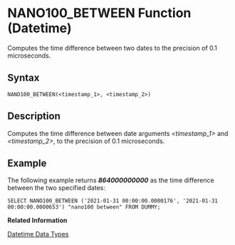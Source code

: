 <!-- loio20e57ed975191014be39aeb6e5fd3d89 -->

# NANO100\_BETWEEN Function \(Datetime\)

Computes the time difference between two dates to the precision of 0.1 microseconds.



<a name="loio20e57ed975191014be39aeb6e5fd3d89__sql_function_nano100_between_1sql_function_nano100_between_syntax"/>

## Syntax

```
NANO100_BETWEEN(<timestamp_1>, <timestamp_2>)
```



<a name="loio20e57ed975191014be39aeb6e5fd3d89__sql_function_nano100_between_1sql_function_nano100_between_description"/>

## Description

Computes the time difference between date arguments *<timestamp\_1\>* and *<timestamp\_2\>*, to the precision of 0.1 microseconds.



<a name="loio20e57ed975191014be39aeb6e5fd3d89__sql_function_nano100_between_1sql_function_nano100_between_examples"/>

## Example

The following example returns ***864000000000*** as the time difference between the two specified dates:

```
SELECT NANO100_BETWEEN ('2021-01-31 00:00:00.0000176', '2021-01-31 00:00:00.0000653') "nano100 between" FROM DUMMY;
```

**Related Information**  


[Datetime Data Types](../datetime-data-types-3f81ccc.md "Datetime data types are used to store date and time information.")


